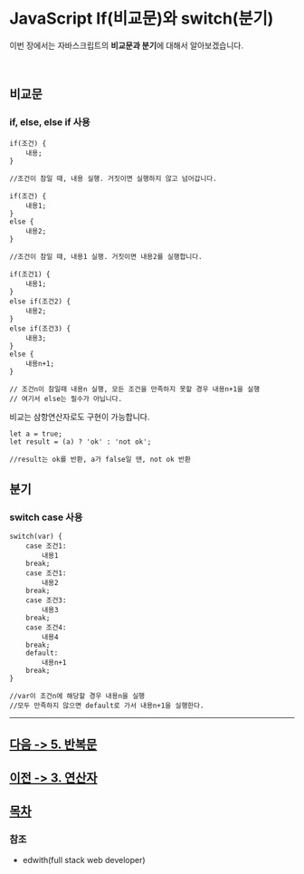 JavaScript If(비교문)와 switch(분기)
================
이번 장에서는 자바스크립트의 **비교문과 분기**에 대해서 알아보겠습니다.

<br>

## 비교문
### if, else, else if 사용

```
if(조건) {
    내용;
}

//조건이 참일 때, 내용 실행. 거짓이면 실행하지 않고 넘어갑니다.

if(조건) {
    내용1;
}
else {
    내용2;
}

//조건이 참일 때, 내용1 실행. 거짓이면 내용2를 실행합니다.

if(조건1) {
    내용1;
}
else if(조건2) {
    내용2;
}
else if(조건3) {
    내용3;
}
else {
    내용n+1;
}

// 조건n이 참일때 내용n 실행, 모든 조건을 만족하지 못할 경우 내용n+1을 실행
// 여기서 else는 필수가 아닙니다.
```

비교는 삼항연산자로도 구현이 가능합니다.
```
let a = true;
let result = (a) ? 'ok' : 'not ok';

//result는 ok를 반환, a가 false일 땐, not ok 반환 
```

## 분기
### switch case 사용

```
switch(var) {
    case 조건1:
        내용1
    break;
    case 조건1:
        내용2
    break;
    case 조건3:
        내용3
    break;
    case 조건4:
        내용4
    break;
    default:
        내용n+1
    break;
}

//var이 조건n에 해당할 경우 내용n을 실행
//모두 만족하지 않으면 default로 가서 내용n+1을 실행한다.
```

---

## [다음 -> 5. 반복문](https://github.com/fed-gren/Web-Study/JavaScript/blob/master/5_반복문.md)
## [이전 -> 3. 연산자](https://github.com/fed-gren/Web-Study/JavaScript/blob/master/3_연산자.md)
## [목차](https://github.com/fed-gren/Web-Study/JavaScript/blob/master/README.md)

### 참조

- edwith(full stack web developer)